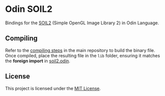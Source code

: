 # Odin SOIL2

Bindings for the [SOIL2][] (Simple OpenGL Image Library 2) in Odin Language.

[SOIL2]: https://github.com/SpartanJ/SOIL2

## Compiling

Refer to the [compiling steps][] in the main repository to build the binary file. Once
compiled, place the resulting file in the `lib` folder, ensuring it matches the **foreign import**
in [soil2.odin](soil2.odin).

[compiling steps]: https://github.com/SpartanJ/SOIL2?tab=readme-ov-file#compiling

## License

This project is licensed under the [MIT License](LICENSE).
